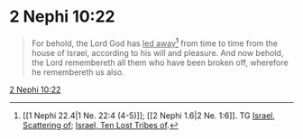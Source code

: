 # 2 Nephi 10:22

> For behold, the Lord God has <u>led away</u>[^a] from time to time from the house of Israel, according to his will and pleasure. And now behold, the Lord remembereth all them who have been broken off, wherefore he remembereth us also.

[2 Nephi 10:22](https://www.churchofjesuschrist.org/study/scriptures/bofm/2-ne/10?lang=eng&id=p22#p22)


[^a]: [[1 Nephi 22.4|1 Ne. 22:4 (4-5)]]; [[2 Nephi 1.6|2 Ne. 1:6]]. TG [Israel, Scattering of](https://www.churchofjesuschrist.org/study/scriptures/tg/israel-scattering-of?lang=eng); [Israel, Ten Lost Tribes of](https://www.churchofjesuschrist.org/study/scriptures/tg/israel-ten-lost-tribes-of?lang=eng).
